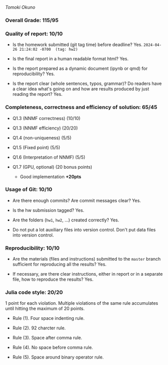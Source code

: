 *Tomoki Okuno*

### Overall Grade: 115/95

### Quality of report: 10/10

-   Is the homework submitted (git tag time) before deadline? Yes. `2024-04-26 21:24:02 -0700  (tag: hw2)`

-   Is the final report in a human readable format html? Yes.

-   Is the report prepared as a dynamic document (ipynb or qmd) for reproducibility? Yes.

-   Is the report clear (whole sentences, typos, grammar)? Do readers have a clear idea what's going on and how are results produced by just reading the report? Yes.

### Completeness, correctness and efficiency of solution: 65/45

- Q1.3 (NNMF correctness) (10/10)

- Q1.3 (NNMF efficiency) (20/20)

- Q1.4 (non-uniqueness) (5/5)

- Q1.5 (Fixed point) (5/5)

- Q1.6 (Interpretation of NNMF) (5/5)

- Q1.7 (GPU, optional) (20 bonus points)

    - Good implementation **+20pts**

### Usage of Git: 10/10

- Are there enough commits? Are commit messages clear? Yes.

- Is the hw submission tagged? Yes.

- Are the folders (`hw1`, `hw2`, ...) created correctly? Yes.
  
- Do not put a lot auxiliary files into version control. Don't put data files into version control.

### Reproducibility: 10/10

- Are the materials (files and instructions) submitted to the `master` branch sufficient for reproducing all the results? Yes.

- If necessary, are there clear instructions, either in report or in a separate file, how to reproduce the results? Yes.

### Julia code style: 20/20

1 point for each violation. Multiple violations of the same rule accumulates until hitting the maximum of 20 points.

- Rule (1). Four space indenting rule. 

- Rule (2). 92 charcter rule.

- Rule (3). Space after comma rule.

- Rule (4). No space before comma rule.

- Rule (5). Space around binary operator rule.
